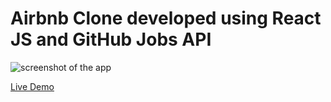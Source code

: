 # Airbnb Clone developed using React JS and GitHub Jobs API

![screenshot of the app](https://raw.githubusercontent.com/praveenorugantitech/praveenorugantitech-reactjs/master/0_Projects/praveenorugantitech-airbnb-clone/src/images/screenshot.PNG "Airbnb Clone")

[Live Demo](https://praveenoruganti-airbnb-clone.firebaseapp.com/)
